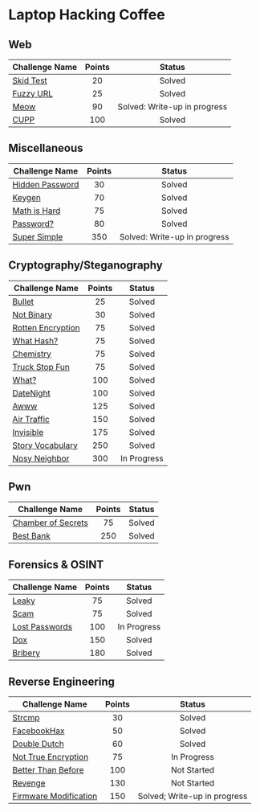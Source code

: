 # Laptop Hacking Coffee

## Web
| Challenge Name               | Points  | Status  |
| -----------------------------|:-------:|:-------:|
| [Skid Test](./Web/SkidTest) | 20 | Solved |
| [Fuzzy URL](./Web/FuzzyURL) | 25 | Solved |
| [Meow](./Web/Meow) | 90 | Solved: Write-up in progress |
| [CUPP](./Web/CUPP) | 100 | Solved |

## Miscellaneous

| Challenge Name               | Points  | Status  |
| -----------------------------|:-------:|:-------:|
| [Hidden Password](./Miscellaneous/HiddenPassword) | 30 | Solved |
| [Keygen](./Miscellaneous/Keygen) | 70 | Solved |
| [Math is Hard](./Miscellaneous/MathIsHard) | 75 | Solved |
| [Password?](./Miscellaneous/Password) | 80 | Solved |
| [Super Simple](./Miscellaneous/SuperSimple) | 350 | Solved: Write-up in progress |

## Cryptography/Steganography

| Challenge Name               | Points  | Status  |
| -----------------------------|:-------:|:-------:|
| [Bullet](./CryptographySteganography/Bullet) | 25 | Solved |
| [Not Binary](./CryptographySteganography/NotBinary) | 30 | Solved |
| [Rotten Encryption](./CryptographySteganography/RottenEncryption) | 75 | Solved |
| [What Hash?](./CryptographySteganography/WhatHash) | 75 | Solved |
| [Chemistry](./CryptographySteganography/Chemistry) | 75 | Solved |
| [Truck Stop Fun](./CryptographySteganography/TruckStopFun) | 75 | Solved |
| [What?](./CryptographySteganography/What) | 100 | Solved |
| [DateNight](./CryptographySteganography/DateNight) | 100 | Solved |
| [Awww](./CryptographySteganography/Awww) | 125 | Solved |
| [Air Traffic](./CryptographySteganography/AirTraffic) | 150 | Solved |
| [Invisible](./CryptographySteganography/Invisible) | 175 | Solved |
| [Story Vocabulary](./CryptographySteganography/StoryVocabulary) | 250 | Solved |
| [Nosy Neighbor](./CryptographySteganography/NosyNeighbor) | 300 | In Progress |

## Pwn

| Challenge Name               | Points  | Status  |
| -----------------------------|:-------:|:-------:|
| [Chamber of Secrets](./Pwn/ChamberOfSecrets) | 75 | Solved |
| [Best Bank](./Pwn/BestBank) | 250 | Solved |

## Forensics & OSINT

| Challenge Name               | Points  | Status  |
| -----------------------------|:-------:|:-------:|
| [Leaky](./ForensicsOSINT/Leaky) | 75 | Solved |
| [Scam](./ForensicsOSINT/Scam) | 75 | Solved |
| [Lost Passwords](./ForensicsOSINT/LostPasswords) | 100 | In Progress |
| [Dox](./ForensicsOSINT/Dox) | 150 | Solved |
| [Bribery](./ForensicsOSINT/Bribery) | 180 | Solved |

## Reverse Engineering

| Challenge Name               | Points  | Status  |
| -----------------------------|:-------:|:-------:|
| [Strcmp](./ReverseEngineering/Strcmp) | 30 | Solved |
| [FacebookHax](./ReverseEngineering/FacebookHax) | 50 | Solved |
| [Double Dutch](./ReverseEngineering/DoubleDutch) | 60 | Solved |
| [Not True Encryption](./ReverseEngineering/NotTrueEncryption) | 75 | In Progress |
| [Better Than Before](./ReverseEngineering/BetterThanBefore) | 100 | Not Started |
| [Revenge](./ReverseEngineering/Revenge) | 130 | Not Started |
| [Firmware Modification](./ReverseEngineering/FirmwareModification) | 150 | Solved; Write-up in progress |
